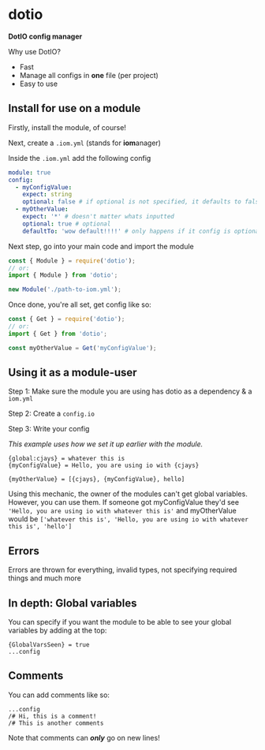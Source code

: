 # dotio

**DotIO config manager**

Why use DotIO?

- Fast
- Manage all configs in **one** file (per project)
- Easy to use

## Install for use on a module

Firstly, install the module, of course!

Next, create a `.iom.yml`  (stands for **iom**anager)

Inside the `.iom.yml` add the following config

```yml
module: true
config: 
  - myConfigValue:
    expect: string
    optional: false # if optional is not specified, it defaults to false
  - myOtherValue:
    expect: '*' # doesn't matter whats inputted
    optional: true # optional
    defaultTo: 'wow default!!!!' # only happens if it config is optional & nothing is inputted
```

Next step, go into your main code and import the module

```js
const { Module } = require('dotio');
// or: 
import { Module } from 'dotio';

new Module('./path-to-iom.yml');
```

Once done, you're all set, get config like so:

```js
const { Get } = require('dotio');
// or:
import { Get } from 'dotio';

const myOtherValue = Get('myConfigValue');
```

## Using it as a module-user

Step 1: Make sure the module you are using has dotio as a dependency & a `iom.yml`

Step 2: Create a `config.io`

Step 3: Write your config

*This example uses how we set it up earlier with the module.*

```io
{global:cjays} = whatever this is
{myConfigValue} = Hello, you are using io with {cjays}

{myOtherValue} = [{cjays}, {myConfigValue}, hello]
```

Using this mechanic, the owner of the modules can't get global variables. However, you can use them. If someone got myConfigValue they'd see `'Hello, you are using io with whatever this is'` and myOtherValue would be `['whatever this is', 'Hello, you are using io with whatever this is', 'hello']`

## Errors

Errors are thrown for everything, invalid types, not specifying required things and much more

## In depth: Global variables

You can specify if you want the module to be able to see your global variables by adding at the top:

```io
{GlobalVarsSeen} = true
...config
```

## Comments

You can add comments like so:

```io
...config
/# Hi, this is a comment!
/# This is another comments
```
Note that comments can _**only**_ go on new lines!